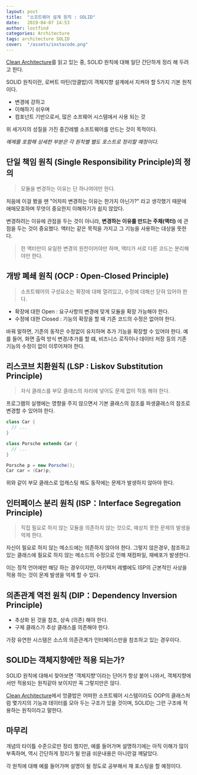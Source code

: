 ```yaml
---
layout: post
title:  "소프트웨어 설계 원칙 : SOLID"
date:   2019-04-07 14:53
author: lostfind
categories: Architecture
tags: architecture SOLID
cover:  "/assets/instacode.png"
---
```

[Clean Architecture](https://www.amazon.co.jp/dp/4048930656/ref=cm_sw_em_r_mt_dp_U_PfzQCbF5KA7KC)를 읽고 있는 중, SOLID 원칙에 대해 일단 간단하게 정리 해 두려고 한다.

SOLID 원칙이란, 로버트 마틴(엉클밥)이 객체지향 설계에서 지켜야 할 5가지 기본 원칙이다.
+ 변경에 강하고
+ 이해하기 쉬우며
+ 컴포넌트 기반으로서, 많은 소프웨어 시스템에서 사용 되는 것

위 세가지의 성질을 가진 중간레벨 소프트웨어를 만드는 것이 목적이다.

*예제를 포함해 상세한 부분은 각 원칙별 별도 포스트로 정리할 예정이다.*

## 단일 책임 원칙 (Single Responsibility Principle)의 정의
> 모듈을 변경하는 이유는 단 하나여야만 한다.

처음에 이걸 봤을 땐 "어차피 변경하는 이유는 한가지 아닌가?" 라고 생각했기 때문에
애매모호하며 무엇이 중요한지 이해하기가 쉽지 않았다.

변경하려는 이유에 관점을 두는 것이 아니라, **변경하는 이유를 만드는 주체(액터)** 에 관점을 두는 것이 중요했다.
액터는 같은 목적을 가지고 그 기능을 사용하는 대상을 뜻한다.

> 한 액터만이 유일한 변경의 원천이어야만 하며, 액터가 서로 다른 코드는 분리해야만 한다.

## 개방 폐쇄 원칙 (OCP : Open-Closed Principle)
> 소프트웨어의 구성요소는 확장에 대해 열려있고, 수정에 대해선 닫혀 있어야 한다.

+ 확장에 대한 Open : 요구사항의 변경에 맞게 모듈을 확장 가능해야 한다.
+ 수정에 대한 Closed : 기능의 확장을 할 때 기존 코드의 수정은 없어야 한다.

바꿔 말하면, 기존의 동작은 수정없이 유지하며 추가 기능을 확장할 수 있어야 한다.
예를 들어, 화면 출력 방식 변경/추가를 할 떄, 비즈니스 로직이나 데이터 저장 등의 기존 기능의 수정이 없이 이루어져야 한다.

## 리스코브 치환원칙 (LSP : Liskov Substitution Principle)
> 자식 클래스를 부모 클래스의 자리에 넣어도 문제 없이 작동 해야 한다.

프로그램의 실행에는 영향을 주지 않으면서 기본 클래스의 참조를 파생클래스의 참조로 변경할 수 있어야 한다.

```java
class Car {
  // ...
}

class Porsche extends Car {
  // ...
}

Porsche p = new Porsche();
Car car = (Car)p;
```
위와 같이 부모 클래스로 업캐스팅 해도 동작에는 문제가 발생하지 않아야 한다.

## 인터페이스 분리 원칙 (ISP：Interface Segregation Principle)
> 직접 필요로 하지 않는 모듈을 의존하지 않는 것으로, 예상치 못한 문제의 발생을 억제 한다.

자신이 필요로 하지 않는 메소드에는 의존하지 않아야 한다.
그렇지 않은경우, 참조하고 있는 클래스에 필요로 하지 않는 메소드의 수정으로 인해 재컴파일, 재배포가 발생한다.

이는 정적 언어에만 해당 하는 경우이지만, 아키텍처 레벨에도 ISP의 근본적인 사상을 적용 하는 것이 문제 발생을 억제 할 수 있다.

## 의존관계 역전 원칙 (DIP：Dependency Inversion Principle)
+ 추상화 된 것을 참조, 상속 (의존) 해야 한다.
+ 구체 클래스가 추상 클래스를 의존해야 한다.

가장 유연한 시스템은 소스의 의존관계가 인터페이스만을 참조하고 있는 경우이다.

## SOLID는 객체지향에만 적용 되는가?
SOLID 원칙에 대해서 찾아보면 '객체지향'이라는 단어가 항상 붙어 나와서,
객체지향에서만 적용되는 원칙같아 보이지만 꼭 그렇지만은 않다.

[Clean Architecture](https://www.amazon.co.jp/dp/4048930656/ref=cm_sw_em_r_mt_dp_U_PfzQCbF5KA7KC)에서 엉클밥은 어떠한 소프트웨어 시스템이라도 OOP의 클래스처럼 몇가지의 기능과 데이터를 모아 두는 구조가 있을 것이며, SOLID는 그런 구조에 적용하는 원칙이라고 말한다.

## 마무리
개념의 타이틀 수준으로만 정리 했지만, 예를 들어가며 설명하기에는 아직 이해가 많이 부족하며, 역시 간단하게 정리가 될 만큼 쉬운내용은 아니란걸 깨달았다.

각 원칙에 대해 예를 들어가며 설명이 될 정도로 공부해서 재 포스팅을 할 예정이다.
